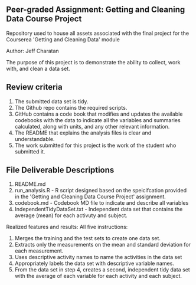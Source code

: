 ## Peer-graded Assignment: Getting and Cleaning Data Course Project
Repository used to house all assets associated with the final project for the Courserea 'Getting and Cleaning Data' module 

Author: Jeff Charatan

The purpose of this project is to demonstrate the ability to collect, work with, and clean a data set.

## Review criteria
1. The submitted data set is tidy.
2. The Github repo contains the required scripts.
3. GitHub contains a code book that modifies and updates the available codebooks with the data to indicate all the variables and summaries calculated, along with units, and any other relevant information.
4. The README that explains the analysis files is clear and understandable.
5. The work submitted for this project is the work of the student who submitted it.



## File Deliverable Descriptions
1. README.md
2. run_analysis.R - R script designed based on the speicifcation provided in the 'Getting and Cleaning Data Course Project' assignment.
3. codebook.md - Codebook MD file to indicate and describe all variables
4. IndependentTidyDataSet.txt - Independent data set that contains the average (mean) for each activuty and subject. 


Realized features and results:
All five instructions:

1. Merges the training and the test sets to create one data set.
2. Extracts only the measurements on the mean and standard deviation for each measurement.
3. Uses descriptive activity names to name the activities in the data set
4. Appropriately labels the data set with descriptive variable names.
5. From the data set in step 4, creates a second, independent tidy data set with the average of each variable for each activity and each subject.
